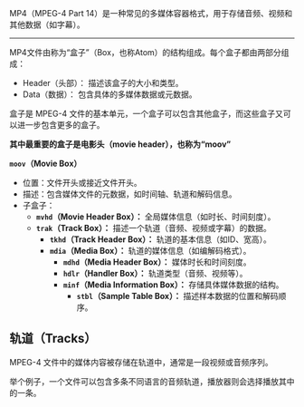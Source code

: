 MP4（MPEG-4 Part 14）是一种常见的多媒体容器格式，用于存储音频、视频和其他数据（如字幕）。
***
MP4文件由称为“盒子”（Box，也称Atom）的结构组成。每个盒子都由两部分组成：
- Header（头部）： 描述该盒子的大小和类型。
- Data（数据）： 包含具体的多媒体数据或元数据。

盒子是 MPEG-4 文件的基本单元，一个盒子可以包含其他盒子，而这些盒子又可以进一步包含更多的盒子。

**其中最重要的盒子是电影头（movie header），也称为“moov”**

**`moov`（Movie Box）**
- 位置：文件开头或接近文件开头。
- 描述：包含媒体文件的元数据，如时间轴、轨道和解码信息。
- 子盒子：
  - **`mvhd`（Movie Header Box）：** 全局媒体信息（如时长、时间刻度）。
  - **`trak`（Track Box）：** 描述一个轨道（音频、视频或字幕）的数据。
    - **`tkhd`（Track Header Box）：** 轨道的基本信息（如ID、宽高）。
    - **`mdia`（Media Box）：** 轨道的媒体信息（如编解码格式）。
      - **`mdhd`（Media Header Box）：** 媒体时长和时间刻度。
      - **`hdlr`（Handler Box）：** 轨道类型（音频、视频等）。
      - **`minf`（Media Information Box）：** 存储具体媒体数据的结构。
        - **`stbl`（Sample Table Box）：** 描述样本数据的位置和解码顺序。

## 轨道（Tracks）
MPEG-4 文件中的媒体内容被存储在轨道中，通常是一段视频或音频序列。

举个例子，一个文件可以包含多条不同语言的音频轨道，播放器则会选择播放其中的一条。
